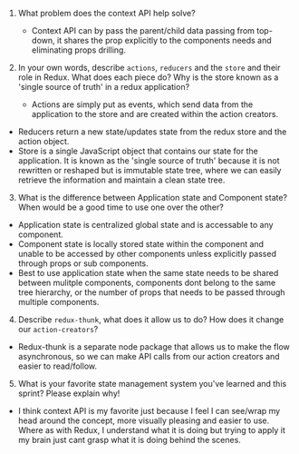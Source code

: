 1. What problem does the context API help solve?

    - Context API can by pass the parent/child data passing from top-down, it shares the prop explicitly to the components needs and eliminating props drilling.

2. In your own words, describe `actions`, `reducers` and the `store` and their role in Redux. What does each piece do? Why is the store known as a 'single source of truth' in a redux application?

	- Actions are simply put as events, which send data from the application to the store and are created within the action creators.
  - Reducers return a new state/updates state from the redux store and the action object.
  - Store is a single JavaScript object that contains our state for the application. It is known as the 'single source of truth' because it is not rewritten or reshaped but is immutable state tree, where we can easily retrieve the information and maintain a clean state tree.

3. What is the difference between Application state and Component state? When would be a good time to use one over the other?

  - Application state is centralized global state and is accessable to any component.
  - Component state is locally stored state within the component and unable to be accessed by other components unless explicitly passed through props or sub components.
  - Best to use application state when the same state needs to be shared between mulitple components, components dont belong to the same tree hierarchy, or the number of props that needs to be passed through multiple components.

4. Describe `redux-thunk`, what does it allow us to do? How does it change our `action-creators`?

  - Redux-thunk is a separate node package that allows us to make the flow asynchronous, so we can make API calls from our action creators and easier to read/follow.

5. What is your favorite state management system you've learned and this sprint? Please explain why!

  - I think context API is my favorite just because I feel I can see/wrap my head around the concept, more visually pleasing and easier to use. Where as with Redux, I understand what it is doing but trying to apply it my brain just cant grasp what it is doing behind the scenes. 
